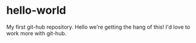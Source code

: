 # hello-world
My first git-hub repository.
Hello we're getting the hang of this!
I'd love to work more with git-hub.
